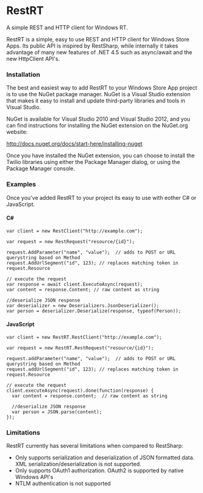 RestRT
======

A simple REST and HTTP client for Windows RT.

RestRT is a simple, easy to use REST and HTTP client for Windows Store Apps. Its public API is inspired by RestSharp, while internally it takes advantage of many new features of .NET 4.5 such as async/await and the new HttpClient API's.

### Installation

The best and easiest way to add RestRT to your Windows Store App project is to use the NuGet package manager. NuGet is a Visual Studio extension that makes it easy to install and update third-party libraries and tools in Visual Studio.

NuGet is available for Visual Studio 2010 and Visual Studio 2012, and you can find instructions for installing the NuGet extension on the NuGet.org website:

http://docs.nuget.org/docs/start-here/installing-nuget

Once you have installed the NuGet extension, you can choose to install the Twilio libraries using either the Package Manager dialog, or using the Package Manager console.

### Examples

Once you've added RestRT to your project its easy to use with eother C# or JavaScript.

#### C#

```
var client = new RestClient("http://example.com");
            
var request = new RestRequest("resource/{id}");
              
request.AddParameter("name", "value");  // adds to POST or URL querystring based on Method
request.AddUrlSegment("id", 123); // replaces matching token in request.Resource

// execute the request
var response = await client.ExecuteAsync(request);
var content = response.Content; // raw content as string

//deserialize JSON response
var deserializer = new Deserializers.JsonDeserializer();
var person = deserializer.Deserialize(response, typeof(Person));
```

#### JavaScript

```
var client = new RestRT.RestClient("http://example.com");
            
var request = new RestRT.RestRequest("resource/{id}");

request.addParameter("name", "value");  // adds to POST or URL querystring based on Method
request.addUrlSegment("id", 123); // replaces matching token in request.Resource

// execute the request
client.executeAsync(request).done(function(response) {
  var content = response.content;  // raw content as string

  //deserialize JSON response
  var person = JSON.parse(content);
});
```

### Limitations

RestRT currently has several limitations when compared to RestSharp:

* Only supports serialization and deserialization of JSON formatted data. XML serialization/deserialization is not supported.
* Only supports OAuth1 authorization. OAuth2 is supported by native Windows API's
* NTLM authentication is not supported
